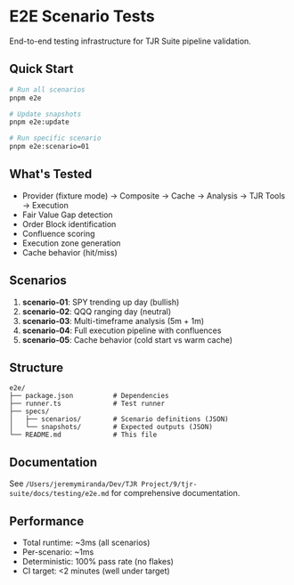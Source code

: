 # E2E Scenario Tests

End-to-end testing infrastructure for TJR Suite pipeline validation.

## Quick Start

```bash
# Run all scenarios
pnpm e2e

# Update snapshots
pnpm e2e:update

# Run specific scenario
pnpm e2e:scenario=01
```

## What's Tested

- Provider (fixture mode) → Composite → Cache → Analysis → TJR Tools → Execution
- Fair Value Gap detection
- Order Block identification
- Confluence scoring
- Execution zone generation
- Cache behavior (hit/miss)

## Scenarios

1. **scenario-01**: SPY trending up day (bullish)
2. **scenario-02**: QQQ ranging day (neutral)
3. **scenario-03**: Multi-timeframe analysis (5m + 1m)
4. **scenario-04**: Full execution pipeline with confluences
5. **scenario-05**: Cache behavior (cold start vs warm cache)

## Structure

```
e2e/
├── package.json          # Dependencies
├── runner.ts             # Test runner
├── specs/
│   ├── scenarios/        # Scenario definitions (JSON)
│   └── snapshots/        # Expected outputs (JSON)
└── README.md             # This file
```

## Documentation

See `/Users/jeremymiranda/Dev/TJR Project/9/tjr-suite/docs/testing/e2e.md` for comprehensive documentation.

## Performance

- Total runtime: ~3ms (all scenarios)
- Per-scenario: ~1ms
- Deterministic: 100% pass rate (no flakes)
- CI target: <2 minutes (well under target)